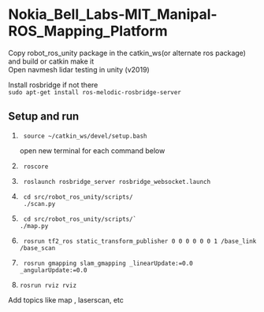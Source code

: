 # Nokia_Bell_Labs-MIT_Manipal-ROS_Mapping_Platform

Copy robot_ros_unity package in the catkin_ws(or alternate ros package) and build or catkin make it  
Open navmesh lidar testing in unity (v2019)  

Install rosbridge if not there  
    `sudo apt-get install ros-melodic-rosbridge-server`

## Setup and run
1. ```shell
	source ~/catkin_ws/devel/setup.bash
	```
   open new terminal for each command below 
2. ```shell
	roscore
	```
4. ```shell
	roslaunch rosbridge_server rosbridge_websocket.launch
	```
5. ```shell
	cd src/robot_ros_unity/scripts/ 
	./scan.py
   ```
5. ```shell
	cd src/robot_ros_unity/scripts/`  
   ./map.py
   ```
6. ```shell
	rosrun tf2_ros static_transform_publisher 0 0 0 0 0 0 1 /base_link /base_scan
	```
8. ```shell
	rosrun gmapping slam_gmapping _linearUpdate:=0.0 _angularUpdate:=0.0
	```
10. ```shell
	rosrun rviz rviz
	```
Add topics like map , laserscan, etc
